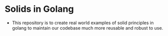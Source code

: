 # Solids in Golang
- This repository is to create real world examples of solid principles in golang to maintain our codebase much more reusable
and robust to use.
